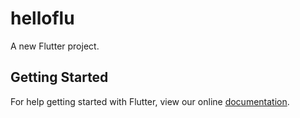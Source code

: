 # helloflu

A new Flutter project.

## Getting Started

For help getting started with Flutter, view our online
[documentation](https://flutter.io/).
